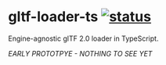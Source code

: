 # gltf-loader-ts [![status](https://img.shields.io/badge/glTF-2%2E0-green.svg?style=flat)](https://github.com/KhronosGroup/glTF)

Engine-agnostic glTF 2.0 loader in TypeScript.

_EARLY PROTOTPYE - NOTHING TO SEE YET_
